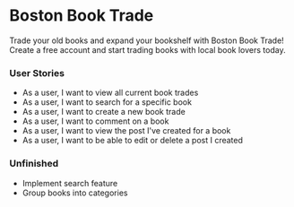 # Boston Book Trade

Trade your old books and expand your bookshelf with Boston Book Trade! 
Create a free account and start trading books with local book lovers today.

### User Stories

* As a user, I want to view all current book trades
* As a user, I want to search for a specific book 
* As a user, I want to create a new book trade
* As a user, I want to comment on a book 
* As a user, I want to view the post I've created for a book 
* As a user, I want to be able to edit or delete a post I created

### Unfinished

* Implement search feature
* Group books into categories 
